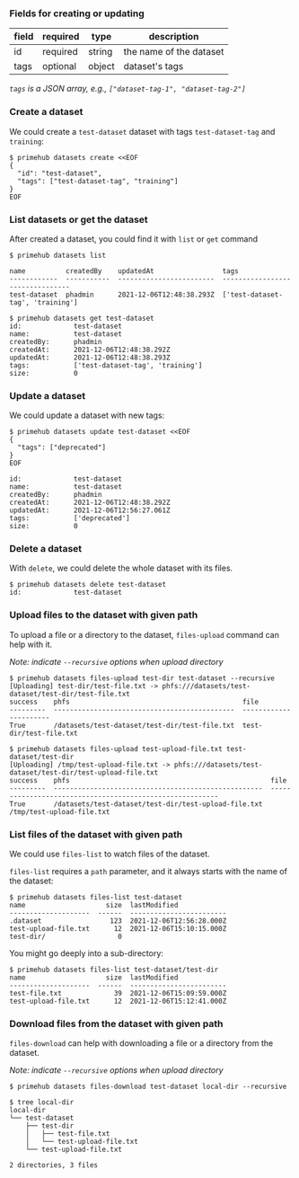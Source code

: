 ### Fields for creating or updating

| field | required | type | description |
| --- | --- | --- | --- |
| id | required | string | the name of the dataset |
| tags | optional | object | dataset's tags |

*`tags` is a JSON array, e.g., `["dataset-tag-1", "dataset-tag-2"]`*

### Create a dataset

We could create a `test-dataset` dataset with tags `test-dataset-tag` and `training`:

```
$ primehub datasets create <<EOF
{
  "id": "test-dataset",
  "tags": ["test-dataset-tag", "training"]
}
EOF
```

### List datasets or get the dataset
After created a dataset, you could find it with `list` or `get` command

```
$ primehub datasets list

name          createdBy    updatedAt                 tags
------------  -----------  ------------------------  --------------------------------
test-dataset  phadmin      2021-12-06T12:48:38.293Z  ['test-dataset-tag', 'training']
```

```
$ primehub datasets get test-dataset
id:             test-dataset
name:           test-dataset
createdBy:      phadmin
createdAt:      2021-12-06T12:48:38.292Z
updatedAt:      2021-12-06T12:48:38.293Z
tags:           ['test-dataset-tag', 'training']
size:           0
```

### Update a dataset

We could update a dataset with new tags:

```
$ primehub datasets update test-dataset <<EOF
{
  "tags": ["deprecated"]
}
EOF

id:             test-dataset
name:           test-dataset
createdBy:      phadmin
createdAt:      2021-12-06T12:48:38.292Z
updatedAt:      2021-12-06T12:56:27.061Z
tags:           ['deprecated']
size:           0
```

### Delete a dataset

With `delete`, we could delete the whole dataset with its files.

```
$ primehub datasets delete test-dataset
id:             test-dataset
```

### Upload files to the dataset with given path

To upload a file or a directory to the dataset, `files-upload` command can help with it.

*Note: indicate `--recursive` options when upload directory*

```
$ primehub datasets files-upload test-dir test-dataset --recursive
[Uploading] test-dir/test-file.txt -> phfs:///datasets/test-dataset/test-dir/test-file.txt
success    phfs                                           file
---------  ---------------------------------------------  ----------------------
True       /datasets/test-dataset/test-dir/test-file.txt  test-dir/test-file.txt

$ primehub datasets files-upload test-upload-file.txt test-dataset/test-dir
[Uploading] /tmp/test-upload-file.txt -> phfs:///datasets/test-dataset/test-dir/test-upload-file.txt
success    phfs                                                  file
---------  ----------------------------------------------------  ---------------------------------------------------------
True       /datasets/test-dataset/test-dir/test-upload-file.txt  /tmp/test-upload-file.txt
```

### List files of the dataset with given path
We could use `files-list` to watch files of the dataset.

`files-list` requires a `path` parameter, and it always starts with the name of the dataset:

```
$ primehub datasets files-list test-dataset
name                    size  lastModified
--------------------  ------  ------------------------
.dataset                 123  2021-12-06T12:56:28.000Z
test-upload-file.txt      12  2021-12-06T15:10:15.000Z
test-dir/                  0
```

You might go deeply into a sub-directory:

```
$ primehub datasets files-list test-dataset/test-dir
name                    size  lastModified
--------------------  ------  ------------------------
test-file.txt             39  2021-12-06T15:09:59.000Z
test-upload-file.txt      12  2021-12-06T15:12:41.000Z
```

### Download files from the dataset with given path
`files-download` can help with downloading a file or a directory from the dataset.

*Note: indicate `--recursive` options when upload directory*

```
$ primehub datasets files-download test-dataset local-dir --recursive

$ tree local-dir
local-dir
└── test-dataset
    ├── test-dir
    │   ├── test-file.txt
    │   └── test-upload-file.txt
    └── test-upload-file.txt

2 directories, 3 files
```
